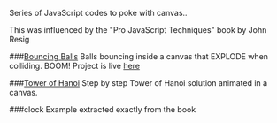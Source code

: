 Series of JavaScript codes to poke with canvas..

This was influenced by the "Pro JavaScript Techniques" book by John Resig

###[Bouncing Balls](http://brunops.org/projects/bouncing-balls)
Balls bouncing inside a canvas that EXPLODE when colliding. BOOM!
Project is live [here](http://brunops.org/projects/bouncing-balls)

###[Tower of Hanoi](http://brunops.org/projects/tower-of-hanoi)
Step by step Tower of Hanoi solution animated in a canvas.

###clock
Example extracted exactly from the book
